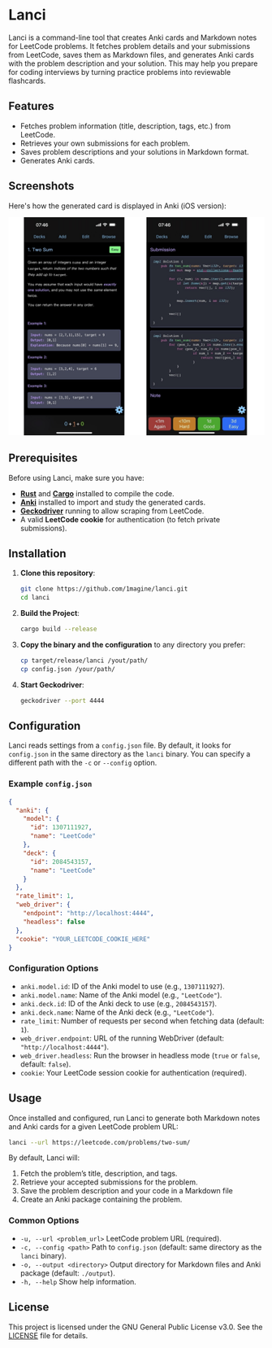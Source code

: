 # Lanci

Lanci is a command-line tool that creates Anki cards and Markdown notes for LeetCode problems. It fetches problem details and your submissions from LeetCode, saves them as Markdown files, and generates Anki cards with the problem description and your solution. This may help you prepare for coding interviews by turning practice problems into reviewable flashcards.

## Features

- Fetches problem information (title, description, tags, etc.) from LeetCode.
- Retrieves your own submissions for each problem.
- Saves problem descriptions and your solutions in Markdown format.
- Generates Anki cards.

## Screenshots

Here's how the generated card is displayed in Anki (iOS version):

![front&back](./assets/screenshots/front_and_back.jpg)

## Prerequisites

Before using Lanci, make sure you have:

- **[Rust](https://www.rust-lang.org/)** and **[Cargo](https://github.com/rust-lang/cargo)** installed to compile the code.
- **[Anki](https://github.com/ankitects/anki)** installed to import and study the generated cards.
- **[Geckodriver](https://github.com/mozilla/geckodriver)** running to allow scraping from LeetCode.
- A valid **LeetCode cookie** for authentication (to fetch private submissions).

## Installation

1. **Clone this repository**:
   
   ```bash
   git clone https://github.com/1magine/lanci.git
   cd lanci

2. **Build the Project**:

   ```bash
   cargo build --release
   ```

3. **Copy the binary and the configuration** to any directory you prefer:

   ```bash
   cp target/release/lanci /yout/path/
   cp config.json /your/path/
   ```

4. **Start Geckodriver**:

   ```bash
   geckodriver --port 4444
   ```

## Configuration

Lanci reads settings from a `config.json` file. By default, it looks for `config.json` in the same directory as the `lanci` binary. You can specify a different path with the `-c` or `--config` option.

### Example `config.json`

```json
{
  "anki": {
    "model": {
      "id": 1307111927,
      "name": "LeetCode"
    },
    "deck": {
      "id": 2084543157,
      "name": "LeetCode"
    }
  },
  "rate_limit": 1,
  "web_driver": {
    "endpoint": "http://localhost:4444",
    "headless": false
  },
  "cookie": "YOUR_LEETCODE_COOKIE_HERE"
}
```

### Configuration Options

- `anki.model.id`: ID of the Anki model to use (e.g., `1307111927`).
- `anki.model.name`: Name of the Anki model (e.g., `"LeetCode"`).
- `anki.deck.id`: ID of the Anki deck to use (e.g., `2084543157`).
- `anki.deck.name`: Name of the Anki deck (e.g., `"LeetCode"`).
- `rate_limit`: Number of requests per second when fetching data (default: `1`).
- `web_driver.endpoint`: URL of the running WebDriver (default: `"http://localhost:4444"`).
- `web_driver.headless`: Run the browser in headless mode (`true` or `false`, default: `false`).
- `cookie`: Your LeetCode session cookie for authentication (required).

## Usage

Once installed and configured, run Lanci to generate both Markdown notes and Anki cards for a given LeetCode problem URL:

```bash
lanci --url https://leetcode.com/problems/two-sum/
```

By default, Lanci will:

1. Fetch the problem’s title, description, and tags.
2. Retrieve your accepted submissions for the problem.
3. Save the problem description and your code in a Markdown file
4. Create an Anki package containing the problem.

### Common Options

- `-u, --url <problem_url>`
   LeetCode problem URL (required).
- `-c, --config <path>`
   Path to `config.json` (default: same directory as the `lanci` binary).
- `-o, --output <directory>`
   Output directory for Markdown files and Anki package (default: `./output`).
- `-h, --help`
   Show help information.

## License

This project is licensed under the GNU General Public License v3.0.
See the [LICENSE](./LICENSE) file for details.
